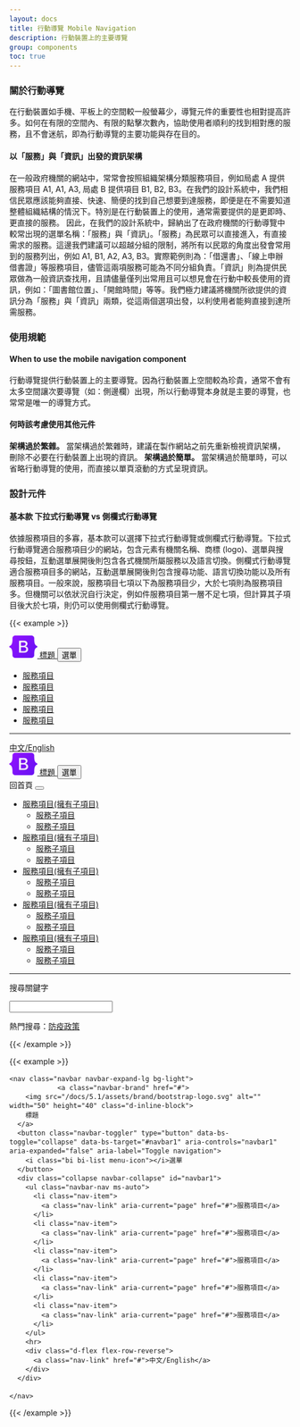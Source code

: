 ```yaml
---
layout: docs
title: 行動導覽 Mobile Navigation
description: 行動裝置上的主要導覽
group: components
toc: true
---
```


### 關於行動導覽

在行動裝置如手機、平板上的空間較一般螢幕少，導覽元件的重要性也相對提高許多。如何在有限的空間內、有限的點擊次數內，協助使用者順利的找到相對應的服務，且不會迷航，即為行動導覽的主要功能與存在目的。

#### 以「服務」與「資訊」出發的資訊架構

在一般政府機關的網站中，常常會按照組織架構分類服務項目，例如局處 A 提供服務項目 A1, A1, A3, 局處 B 提供項目 B1, B2, B3。在我們的設計系統中，我們相信民眾應該能夠直接、快速、簡便的找到自己想要到達服務，即便是在不需要知道整體組織結構的情況下。特別是在行動裝置上的使用，通常需要提供的是更即時、更直接的服務。
因此，在我們的設計系統中，歸納出了在政府機關的行動導覽中較常出現的選單名稱：「服務」與「資訊」。「服務」為民眾可以直接進入，有直接需求的服務。這邊我們建議可以超越分組的限制，將所有以民眾的角度出發會常用到的服務列出，例如 A1, B1, A2, A3, B3。實際範例則為：「借還書」、「線上申辦借書證」等服務項目，儘管這兩項服務可能為不同分組負責。「資訊」則為提供民眾做為一般資訊查找用，且請儘量僅列出常用且可以想見會在行動中較長使用的資訊，例如：「圖書館位置」、「開館時間」等等。我們極力建議將機關所欲提供的資訊分為「服務」與「資訊」兩類，從這兩個選項出發，以利使用者能夠直接到達所需服務。

### 使用規範

#### When to use the mobile navigation component

行動導覽提供行動裝置上的主要導覽。因為行動裝置上空間較為珍貴，通常不會有太多空間讓次要導覽（如：側邊欄）出現，所以行動導覽本身就是主要的導覽，也常常是唯一的導覽方式。

#### 何時該考慮使用其他元件

**架構過於繁雜。** 當架構過於繁雜時，建議在製作網站之前先重新檢視資訊架構，刪除不必要在行動裝置上出現的資訊。
**架構過於簡單。** 當架構過於簡單時，可以省略行動導覽的使用，而直接以單頁滾動的方式呈現資訊。

### 設計元件

#### 基本款 下拉式行動導覽 vs 側欄式行動導覽

依據服務項目的多寡，基本款可以選擇下拉式行動導覽或側欄式行動導覽。下拉式行動導覽適合服務項目少的網站，包含元素有機關名稱、商標 (logo)、選單與搜尋按鈕，互動選單展開後則包含各式機關所屬服務以及語言切換。側欄式行動導覽適合服務項目多的網站，互動選單展開後則包含搜尋功能、語言切換功能以及所有服務項目。一般來說，服務項目七項以下為服務項目少，大於七項則為服務項目多。但機關可以依狀況自行決定，例如件服務項目第一層不足七項，但計算其子項目後大於七項，則仍可以使用側欄式行動導覽。

{{< example >}}

<div class="row">
  <div class="col-md-6">
    <nav class="navbar bg-light">
      <a class="navbar-brand" href="#">
        <img src="/docs/5.1/assets/brand/bootstrap-logo.svg" alt="" width="50" height="40" class="d-inline-block">
        標題
      </a>
      <button class="navbar-toggler" type="button" data-bs-toggle="collapse" data-bs-target="#navbar1" aria-controls="navbar1" aria-expanded="false" aria-label="Toggle navigation">
        <i class="bi bi-list menu-icon"></i>選單
      </button>
      <div class="collapse navbar-collapse" id="navbar1">
        <ul class="navbar-nav ms-auto">
          <li class="nav-item">
            <a class="nav-link" aria-current="page" href="#">服務項目</a>
          </li>
          <li class="nav-item">
            <a class="nav-link" aria-current="page" href="#">服務項目</a>
          </li>
          <li class="nav-item">
            <a class="nav-link" aria-current="page" href="#">服務項目</a>
          </li>
          <li class="nav-item">
            <a class="nav-link" aria-current="page" href="#">服務項目</a>
          </li>
          <li class="nav-item">
            <a class="nav-link" aria-current="page" href="#">服務項目</a>
          </li>
        </ul>
        <hr>
        <div class="d-flex flex-row-reverse">
          <a class="nav-link" href="#">中文/English</a>
        </div>
      </div>
    </nav>
  </div>
  <div class="col-md-6">
    <nav class="navbar bg-light">
      <a class="navbar-brand" href="#">
        <img src="/docs/5.1/assets/brand/bootstrap-logo.svg" alt="" width="50" height="40" class="d-inline-block">
        標題
      </a>
      <button class="navbar-toggler" type="button" data-bs-toggle="offcanvas" data-bs-target="#offcanvasNavbar" aria-controls="offcanvasNavbar">
        <i class="bi bi-list menu-icon"></i>選單
      </button>
      <div class="offcanvas offcanvas-end" tabindex="-1" id="offcanvasNavbar" aria-labelledby="offcanvasNavbarLabel">
        <div class="offcanvas-header">
          <a class="offcanvas-title" id="offcanvasNavbarLabel"><i class="bi bi-house-fill icon"></i>回首頁</a>
          <button type="button" class="btn-close btn-close-white  text-reset" data-bs-dismiss="offcanvas" aria-label="Close"></button>
        </div>
        <div class="offcanvas-body">
          <ul class="navbar-nav justify-content-end flex-grow-1">
            <li class="nav-item dropdown">
              <a class="nav-link dropdown-toggle" href="#" id="Dropdown1" role="button" data-bs-toggle="dropdown" aria-expanded="false">
                服務項目(擁有子項目)
              </a>
              <ul class="dropdown-menu" aria-labelledby="Dropdown1">
                <li><a class="dropdown-item" href="#">服務子項目</a></li>
                <li><a class="dropdown-item" href="#">服務子項目</a></li>
              </ul>
            </li>
            <li class="nav-item dropdown">
              <a class="nav-link dropdown-toggle" href="#" id="Dropdown2" role="button" data-bs-toggle="dropdown" aria-expanded="false">
                服務項目(擁有子項目)
              </a>
              <ul class="dropdown-menu" aria-labelledby="Dropdown2">
                <li><a class="dropdown-item" href="#">服務子項目</a></li>
                <li><a class="dropdown-item" href="#">服務子項目</a></li>
              </ul>
            </li>
            <li class="nav-item dropdown">
              <a class="nav-link dropdown-toggle" href="#" id="Dropdown3" role="button" data-bs-toggle="dropdown" aria-expanded="false">
                服務項目(擁有子項目)
              </a>
              <ul class="dropdown-menu" aria-labelledby="Dropdown3">
                <li><a class="dropdown-item" href="#">服務子項目</a></li>
                <li><a class="dropdown-item" href="#">服務子項目</a></li>
              </ul>
            </li>
            <li class="nav-item dropdown">
              <a class="nav-link dropdown-toggle" href="#" id="Dropdown4" role="button" data-bs-toggle="dropdown" aria-expanded="false">
                服務項目(擁有子項目)
              </a>
              <ul class="dropdown-menu" aria-labelledby="Dropdown4">
                <li><a class="dropdown-item" href="#">服務子項目</a></li>
                <li><a class="dropdown-item" href="#">服務子項目</a></li>
              </ul>
            </li>
            <li class="nav-item dropdown">
              <a class="nav-link dropdown-toggle" href="#" id="Dropdown5" role="button" data-bs-toggle="dropdown" aria-expanded="false">
                服務項目(擁有子項目)
              </a>
              <ul class="dropdown-menu" aria-labelledby="Dropdown5">
                <li><a class="dropdown-item" href="#">服務子項目</a></li>
                <li><a class="dropdown-item" href="#">服務子項目</a></li>
              </ul>
            </li>
          </ul>
          <hr>
          <p>搜尋關鍵字</p>
          <div class="input-group">
            <input type="text" class="form-control" placeholder="" aria-label="Search">
            <span class="input-group-text"><i class="bi bi-search"></i></span>
          </div>
          <p>熱門搜尋：<a href="#">防疫政策</a></p>
        </div>
      </div>
    </nav>
  </div>
</div>
{{< /example >}}

{{< example >}}

<div class="row">

    <nav class="navbar navbar-expand-lg bg-light">
                <a class="navbar-brand" href="#">
        <img src="/docs/5.1/assets/brand/bootstrap-logo.svg" alt="" width="50" height="40" class="d-inline-block">
        標題
      </a>
      <button class="navbar-toggler" type="button" data-bs-toggle="collapse" data-bs-target="#navbar1" aria-controls="navbar1" aria-expanded="false" aria-label="Toggle navigation">
        <i class="bi bi-list menu-icon"></i>選單
      </button>
      <div class="collapse navbar-collapse" id="navbar1">
        <ul class="navbar-nav ms-auto">
          <li class="nav-item">
            <a class="nav-link" aria-current="page" href="#">服務項目</a>
          </li>
          <li class="nav-item">
            <a class="nav-link" aria-current="page" href="#">服務項目</a>
          </li>
          <li class="nav-item">
            <a class="nav-link" aria-current="page" href="#">服務項目</a>
          </li>
          <li class="nav-item">
            <a class="nav-link" aria-current="page" href="#">服務項目</a>
          </li>
          <li class="nav-item">
            <a class="nav-link" aria-current="page" href="#">服務項目</a>
          </li>
        </ul>
        <hr>
        <div class="d-flex flex-row-reverse">
          <a class="nav-link" href="#">中文/English</a>
        </div>
      </div>

    </nav>

</div>

{{< /example >}}
